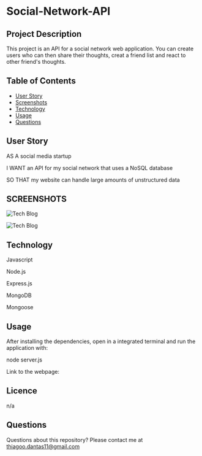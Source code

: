 # Social-Network-API

## Project Description

This project is an API for a social network web application. You can create users who can then share their thoughts, creat a friend list and react to other friend's thoughts.

## Table of Contents

- [User Story](#user-story)
- [Screenshots](#screenshots)
- [Technology](#technology)
- [Usage](#usage)
- [Questions](#questions)

## User Story

AS A social media startup

I WANT an API for my social network that uses a NoSQL database

SO THAT my website can handle large amounts of unstructured data

## SCREENSHOTS

![Tech Blog]()

![Tech Blog]()

## Technology

Javascript

Node.js

Express.js

MongoDB

Mongoose

## Usage

After installing the dependencies, open in a integrated terminal and run the application with:

node server.js

Link to the webpage: 

## Licence

n/a

## Questions

Questions about this repository? Please contact me at thiagoo.dantas11@gmail.com
